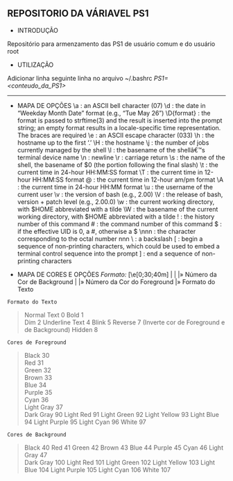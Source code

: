 ## **REPOSITORIO DA VÁRIAVEL PS1**

* INTRODUÇÃO

Repositório para armenzamento das PS1 de usuário comum e do usuário root

* UTILIZAÇÃO

Adicionar linha seguinte linha no arquivo ~/.bashrc
*PS1=<conteudo_da_PS1>*

---
* MAPA DE OPÇÕES
 \a : an ASCII bell character (07)
 \d : the date in “Weekday Month Date” format (e.g., “Tue May 26”)
 \D{format} : the format is passed to strftime(3) and the result is inserted into the prompt string; an empty format results in a locale-specific time representation. The braces are required
 \e : an ASCII escape character (033)
 \h : the hostname up to the first ‘.’
 \H : the hostname
 \j : the number of jobs currently managed by the shell
 \l : the basename of the shellâ€™s terminal device name
 \n : newline
 \r : carriage return
 \s : the name of the shell, the basename of $0 (the portion following the final slash)
 \t : the current time in 24-hour HH:MM:SS format
 \T : the current time in 12-hour HH:MM:SS format
 \@ : the current time in 12-hour am/pm format
 \A : the current time in 24-hour HH:MM format
 \u : the username of the current user
 \v : the version of bash (e.g., 2.00)
 \V : the release of bash, version + patch level (e.g., 2.00.0)
 \w : the current working directory, with $HOME abbreviated with a tilde
 \W : the basename of the current working directory, with $HOME abbreviated with a tilde
 \! : the history number of this command
 \# : the command number of this command
 \$ : if the effective UID is 0, a #, otherwise a $
 \nnn : the character corresponding to the octal number nnn
 \\ : a backslash
 \[ : begin a sequence of non-printing characters, which could be used to embed a terminal control sequence into the prompt
 \] : end a sequence of non-printing characters

* MAPA DE CORES E OPÇÕES
*Formato:* \[\e[0;30;40m\]
		  	    |  |  |» Número da Cor de Background
                |  |» Número da Cor do Foreground
                |» Formato do Texto 

`Formato do Texto`
> Normal Text		0
> Bold				1	
> Dim				2
> Underline Text	4
> Blink				5
> Reverse			7 (Inverte cor de Foreground e de Background)
> Hidden			8 

`Cores de Foreground`
> Black       	 30     
> Red         	 31     
> Green       	 32     
> Brown       	 33     
> Blue        	 34     
> Purple      	 35     
> Cyan        	 36     
> Light Gray  	 37     
> Dark Gray	  	 90
> Light Red   	 91
> Light Green 	 92
> Light Yellow 	 93
> Light Blue 	 94
> Light Purple 	 95
> Light Cyan	 96
> White			 97

`Cores de Background`
> Black			 40
> Red			 41
> Green			 42
> Brown			 43
> Blue			 44
> Purple		 45
> Cyan			 46
> Light Gray  	 47     
> Dark Gray	  	 100
> Light Red   	 101
> Light Green 	 102
> Light Yellow 	 103
> Light Blue 	 104
> Light Purple 	 105
> Light Cyan	 106
> White			 107
